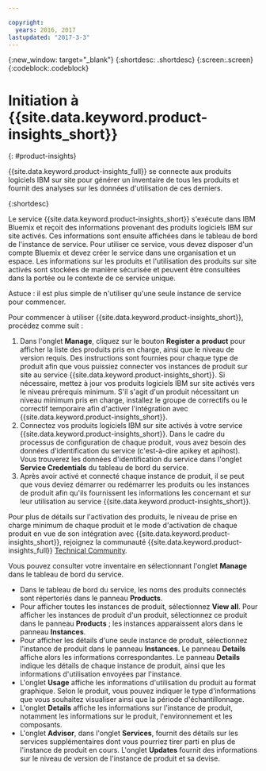 ```yaml
---

copyright:
  years: 2016, 2017
lastupdated: "2017-3-3"
---
```


{:new_window: target="_blank"}
{:shortdesc: .shortdesc}
{:screen:.screen}
{:codeblock:.codeblock}


# Initiation à {{site.data.keyword.product-insights_short}}
{: #product-insights}

{{site.data.keyword.product-insights_full}} se connecte aux produits logiciels IBM sur site pour générer un inventaire de tous les produits et fournit des analyses sur les données d'utilisation de ces derniers. 

{:shortdesc}

Le service {{site.data.keyword.product-insights_short}} s'exécute dans IBM Bluemix et reçoit des informations provenant des produits logiciels IBM sur site activés. Ces informations sont ensuite affichées dans le tableau de bord de l'instance de service. Pour utiliser ce service, vous devez disposer d'un compte Bluemix et devez créer le service dans une organisation et un espace. Les informations sur les produits et l'utilisation des produits sur site activés sont stockées de manière sécurisée et peuvent être consultées dans la portée ou le contexte de ce service unique.  

Astuce : il est plus simple de n'utiliser qu'une seule instance de service pour commencer. 

Pour commencer à utiliser {{site.data.keyword.product-insights_short}}, procédez comme suit : 

1.  Dans l'onglet **Manage**, cliquez sur le bouton **Register a product** pour afficher la liste des produits pris en charge, ainsi que le niveau de version requis. Des instructions sont fournies pour chaque type de produit afin que vous puissiez connecter vos instances de produit sur site au service {{site.data.keyword.product-insights_short}}. Si nécessaire, mettez à jour vos produits logiciels IBM sur site activés vers le niveau prérequis minimum. S'il s'agit d'un produit nécessitant un niveau minimum pris en charge, installez le groupe de correctifs ou le correctif temporaire afin d'activer l'intégration avec {{site.data.keyword.product-insights_short}}. 
2.  Connectez vos produits logiciels IBM sur site activés à votre service {{site.data.keyword.product-insights_short}}. Dans le cadre du processus de configuration de chaque produit, vous avez besoin des données d'identification du service (c'est-à-dire apikey et apihost). Vous trouverez les données d'identification du service dans l'onglet **Service Credentials** du tableau de bord du service. 
3.  Après avoir activé et connecté chaque instance de produit, il se peut que vous deviez démarrer ou redémarrer les produits ou les instances de produit afin qu'ils fournissent les informations les concernant et sur leur utilisation au service {{site.data.keyword.product-insights_short}}. 

Pour plus de détails sur l'activation des produits, le niveau de prise en charge minimum de chaque produit et le mode d'activation de chaque produit en vue de son intégration avec {{site.data.keyword.product-insights_short}}, rejoignez la communauté {{site.data.keyword.product-insights_full}} [Technical Community](https://developer.ibm.com/product-insights/).

Vous pouvez consulter votre inventaire en sélectionnant l'onglet **Manage** dans le tableau de bord du service.  

* Dans le tableau de bord du service, les noms des produits connectés sont répertoriés dans le panneau **Products**. 
* Pour afficher toutes les instances de produit, sélectionnez **View all**. Pour afficher les instances de produit d'un produit, sélectionnez ce produit dans le panneau **Products** ; les instances apparaissent alors dans le panneau **Instances**.
* Pour afficher les détails d'une seule instance de produit, sélectionnez l'instance de produit dans le panneau **Instances**. Le panneau **Details** affiche alors les informations correspondantes. Le panneau **Details** indique les détails de chaque instance de produit, ainsi que les informations d'utilisation envoyées par l'instance. 
* L'onglet **Usage** affiche les informations d'utilisation du produit au format graphique. Selon le produit, vous pouvez indiquer le type d'informations que vous souhaitez visualiser ainsi que la période d'échantillonnage.
* L'onglet **Details** affiche les informations sur l'instance de produit, notamment les informations sur le produit, l'environnement et les composants. 
* L'onglet **Advisor**, dans l'onglet **Services**, fournit des détails sur les services supplémentaires dont vous pourriez tirer parti en plus de l'instance de produit en cours. L'onglet **Updates** fournit des informations sur le niveau de version de l'instance de produit et sa devise. 










